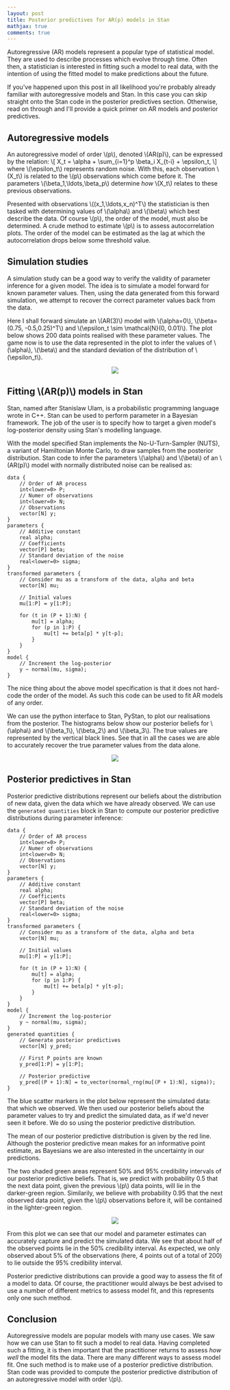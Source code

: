 ```yaml
---
layout: post
title: Posterior predictives for AR(p) models in Stan
mathjax: true
comments: true
---
```


Autoregressive (AR) models represent a popular type of statistical model. They are used to
describe processes which evolve through time. Often then, a statistician is interested in
fitting such a model to real data, with the intention of using the fitted model to make
predictions about the future.

If you've happened upon this post in all likelihood you're probably already familiar with
autoregressive models and Stan. In this case you can skip straight onto the Stan code in
the posterior predictives section. Otherwise, read on through and I'll provide a quick
primer on AR models and posterior predictives.

## Autoregressive models

An autoregressive model of order \\(p\\), denoted \\(AR(p)\\), can be expressed by the
relation:
\\[
    X_t = \alpha + \sum_{i=1}^p \beta_i X_{t-i} + \epsilon_t,
\\]
where \\(\epsilon_t\\) represents random noise. With this, each observation \\(X_t\\) is
related to the \\(p\\) observations which come before it. The parameters
\\(\beta_1,\ldots,\beta_p\\) determine *how* \\(X_t\\) relates to these previous
observations.

Presented with observations \\((x_1,\ldots,x_n)^T\\) the statistician is then tasked with
determining values of \\(\alpha\\) and \\(\beta\\) which best describe the data. Of course
\\(p\\), the order of the model, must also be determined. A crude method to estimate
\\(p\\) is to assess autocorrelation plots. The order of the model can be estimated as the
lag at which the autocorrelation drops below some threshold value.

## Simulation studies

A simulation study can be a good way to verify the validity of parameter inference for
a given model. The idea is to simulate a model forward for known parameter values. Then,
using the data generated from this forward simulation, we attempt to recover the correct
parameter values back from the data.

Here I shall forward simulate an \\(AR(3)\\) model with \\(\alpha=0\\), \\(\beta=(0.75,
-0.5,0.25)^T\\) and \\(\epsilon_t \sim \mathcal{N}(0, 0.01)\\). The plot below shows 200
data points realised with these parameter values. The game now is to use the data
represented in the plot to infer the values of \\(\alpha\\), \\(\beta\\) and the standard
deviation of the distribution of \\(\epsilon_t\\).

<p align="center">
  <img src="/assets/posts/stan/AR3.png">
</p>

## Fitting \\(AR(p)\\) models in Stan

Stan, named after Stanislaw Ulam, is a probabilistic programming language wrote in C++.
Stan can be used to perform parameter in a Bayesian framework. The job of the user is to
specify how to target a given model's log-posterior density using Stan's modelling
language.

With the model specified Stan implements the No-U-Turn-Sampler (NUTS), a variant of
Hamiltonian Monte Carlo, to draw samples from the posterior distribution. Stan code to
infer the parameters \\(\alpha\\) and \\(\beta\\) of an \\(AR(p)\\) model with normally
distributed noise can be realised as:
```
data {
    // Order of AR process
    int<lower=0> P;
    // Numer of observations
    int<lower=0> N;
    // Observations
    vector[N] y;
}
parameters {
    // Additive constant
    real alpha;                       
    // Coefficients
    vector[P] beta;
    // Standard deviation of the noise
    real<lower=0> sigma;              
}
transformed parameters {
    // Consider mu as a transform of the data, alpha and beta
    vector[N] mu;

    // Initial values
    mu[1:P] = y[1:P];

    for (t in (P + 1):N) {
        mu[t] = alpha;
        for (p in 1:P) {
            mu[t] += beta[p] * y[t-p];
        }
    }
}
model {
    // Increment the log-posterior
    y ~ normal(mu, sigma);
}
```
The nice thing about the above model specification is that it does not hard-code the order
of the model. As such this code can be used to fit AR models of any order.

We can use the python interface to Stan, PyStan, to plot our realisations from the
posterior.  The histograms below show our posterior beliefs for \\(\alpha\\) and
\\(\beta_1\\), \\(\beta_2\\) and \\(\beta_3\\). The true values are represented by the
vertical black lines. See that in all the cases we are able to accurately recover the true
parameter values from the data alone.

<p align="center">
  <img src="/assets/posts/stan/AR3_hist_multi.png">
</p>

## Posterior predictives in Stan

Posterior predictive distributions represent our beliefs about the distribution of new
data, given the data which we have already observed. We can use the ```generated
quantities``` block in Stan to compute our posterior predictive distributions during
parameter inference:
```
data {
    // Order of AR process
    int<lower=0> P;
    // Numer of observations
    int<lower=0> N;
    // Observations
    vector[N] y;
}
parameters {
    // Additive constant
    real alpha;                       
    // Coefficients
    vector[P] beta;
    // Standard deviation of the noise
    real<lower=0> sigma;              
}
transformed parameters {
    // Consider mu as a transform of the data, alpha and beta
    vector[N] mu;

    // Initial values
    mu[1:P] = y[1:P];

    for (t in (P + 1):N) {
        mu[t] = alpha;
        for (p in 1:P) {
            mu[t] += beta[p] * y[t-p];
        }
    }
}
model {
    // Increment the log-posterior
    y ~ normal(mu, sigma);
}
generated quantities {
    // Generate posterior predictives
    vector[N] y_pred;

    // First P points are known
    y_pred[1:P] = y[1:P];

    // Posterior predictive
    y_pred[(P + 1):N] = to_vector(normal_rng(mu[(P + 1):N], sigma));
}
```

The blue scatter markers in the plot below represent the simulated data: that which we
observed. We then used our posterior beliefs about the parameter values to try and predict the
simulated data, as if we'd never seen it before. We do so using the posterior predictive
distribution.

The mean of our posterior predictive distribution is given by the red line.  Although the
posterior predictive mean makes for an informative point estimate, as Bayesians we are
also interested in the uncertainty in our predictions.

The two shaded green areas represent 50% and 95% credibility intervals of our posterior
predictive beliefs. That is, we predict with probability 0.5 that the next data point,
given the previous \\(p\\) data points, will lie in the darker-green region. Similarily,
we believe with probability 0.95 that the next observed data point, given the \\(p\\)
observations before it, will be contained in the lighter-green region.

<p align="center">
  <img src="/assets/posts/stan/AR3_predictives.png">
</p>

From this plot we can see that our model and parameter estimates can accurately capture
and predict the simulated data. We see that about half of the observed points lie in the
50% credibility interval. As expected, we only observed about 5% of the observations
(here, 4 points out of a total of 200) to lie outside the 95% credibility interval.

Posterior predictive distributions can provide a good way to assess the fit of a model to
data. Of course, the practitioner would always be best advised to use a number of
different metrics to assess model fit, and this represents only one such method.

## Conclusion

Autoregressive models are popular models with many use cases. We saw how we can use Stan
to fit such a model to real data. Having completed such a fitting, it is then important
that the practitioner returns to assess *how well* the model fits the data. There are many
different ways to assess model fit. One such method is to make use of a posterior
predictive distribution. Stan code was provided to compute the posterior predictive
distribution of an autoregressive model with order \\(p\\).



